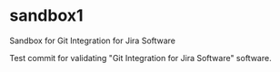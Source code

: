 # sandbox1
Sandbox for Git Integration for Jira Software

Test commit for validating "Git Integration for Jira Software" software.

